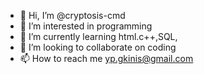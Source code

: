 - 👋 Hi, I’m @cryptosis-cmd
- 👀 I’m interested in programming
- 🌱 I’m currently learning html.c++,SQL,
- 💞️ I’m looking to collaborate on coding
- 📫 How to reach me yp.gkinis@gmail.com

<!---
cryptosis-cmd/cryptosis-cmd is a ✨ special ✨ repository because its `README.md` (this file) appears on your GitHub profile.
You can click the Preview link to take a look at your changes.
--->
